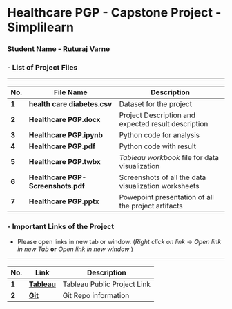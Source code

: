 # Healthcare PGP - Capstone Project - Simplilearn #

### Student Name - Ruturaj Varne ###

### - List of Project Files ###
---------------------------
 
| No. | File Name | Description |
| -----| ----------- | ----------- |
| **1** | **health care diabetes.csv** | Dataset for the project |
| **2** | **Healthcare PGP.docx** | Project Description and expected result description |
| **3** | **Healthcare PGP.ipynb** | Python code for analysis |
| **4** | **Healthcare PGP.pdf** | Python code with result |
| **5** | **Healthcare PGP.twbx** | *Tableau workbook* file for data visualization |
| **6** | **Healthcare PGP-Screenshots.pdf** | Screenshots of all the data visualization worksheets |
| **7** | **Healthcare PGP.pptx** | Powepoint presentation of all the project artifacts |



### - Important Links of the Project ###
- Please open links in new tab or window. (*Right click on link* -> *Open link in new Tab* **or** *Open link in new window* )
---------------------------
| No. | Link | Description |
| -----| ----------- | ----------- |
| **1** |[<b>Tableau</b>](https://public.tableau.com/views/HealthcarePGP_16722699126210/HealthcarePGPDashboard?:language=en-US&publish=yes&:display_count=n&:origin=viz_share_link)| Tableau Public Project Link |
| **2** |[<b>Git</b>](https://github.com/ruturajvarne/datasciense-capstone-project.git) | Git Repo information |
